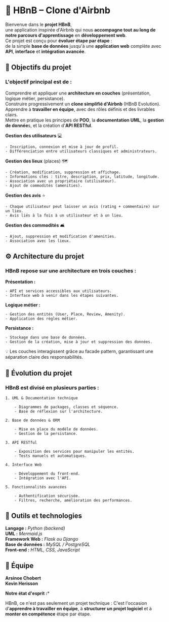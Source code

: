 # 🌆 HBnB – Clone d'Airbnb

Bienvenue dans le **projet HBnB**, \
une application inspirée d'Airbnb qui nous **accompagne tout au long de notre parcours d'apprentissage** en **développement web**. \
Ce projet est conçu pour **évoluer étape par étape** : \
de la simple **base de données** jusqu'à une **application web** complète avec **API**, **interface** et **intégration avancée**.

## 🌱 Objectifs du projet

### **L'objectif principal est de :**

Comprendre et appliquer une **architecture en couches** (présentation, logique métier, persistance). \
Construire progressivement un **clone simplifié d'Airbnb** (HBnB Evolution). \
Apprendre à **travailler en équipe**, avec des rôles définis et des livrables clairs. \
Mettre en pratique les principes de **POO**, la **documentation UML**, la **gestion de donnée**s, et la création d'**API RESTful**.


**Gestion des utilisateurs**
💻

    - Inscription, connexion et mise à jour de profil.
    - Différenciation entre utilisateurs classiques et administrateurs.

**Gestion des lieux** (places) 🗺️

    - Création, modification, suppression et affichage.
    - Informations clés : titre, description, prix, latitude, longitude.
    - Association avec un propriétaire (utilisateur).
    - Ajout de commodités (amenities).

**Gestion des avis** ⭐

    - Chaque utilisateur peut laisser un avis (rating + commentaire) sur un lieu.
    - Avis liés à la fois à un utilisateur et à un lieu.

**Gestion des commodités** 🛋️

    - Ajout, suppression et modification d'amenities.
    - Association avec les lieux.


## ⚙️ Architecture du projet

### **HBnB repose sur une architecture en trois couches :**

**Présentation :**

    - API et services accessibles aux utilisateurs.
    - Interface web à venir dans les étapes suivantes.

**Logique métier :**

    - Gestion des entités (User, Place, Review, Amenity).
    - Application des règles métier.

**Persistance :**

    - Stockage dans une base de données.
    - Gestion de la création, mise à jour et suppression des données.

💡 Les couches interagissent grâce au facade pattern, garantissant une séparation claire des responsabilités.


## 🌷 Évolution du projet

### HBnB est divisé en plusieurs parties :

    1. UML & Documentation technique

        - Diagrammes de packages, classes et séquence.
        - Base de réflexion sur l'architecture.

    2. Base de données & ORM

        - Mise en place du modèle de données.
        - Gestion de la persistance.

    3. API RESTful

        - Exposition des services pour manipuler les entités.
        - Tests manuels et automatiques.

    4. Interface Web

        - Développement du front-end.
        - Intégration avec l'API.

    5. Fonctionnalités avancées

        - Authentification sécurisée.
        - Filtres, recherche, amélioration des performances.


## 🔧 Outils et technologies

**Langage :** *Python (backend)* \
**UML :** *Mermaid.js* \
**Framework Web :** *Flask ou Django* \
**Base de données :** *MySQL / PostgreSQL* \
**Front-end :** *HTML, CSS, JavaScript* 

## 👥 Équipe

**Arsinoe Chobert**  \
**Kevin Herisson** 

**Notre état d'esprit :***

HBnB, ce n'est pas seulement un projet technique :
C'est l'occasion d'**apprendre à travailler en équipe**, à **structurer un projet logiciel** et à **monter en compétence** étape par étape.
